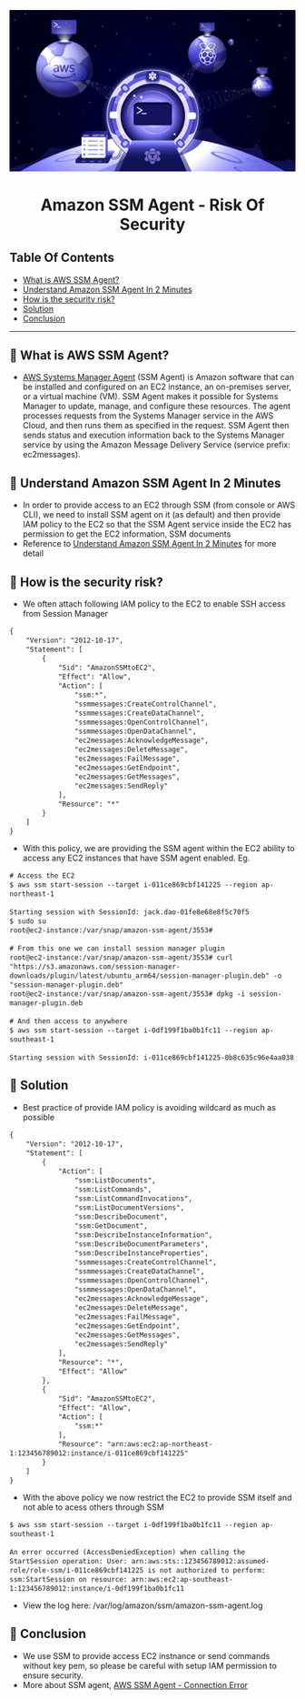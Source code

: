 <p align="center">
  <a href="https://dev.to/vumdao">
    <img alt="Amazon SSM Agent - Risk Of Security" src="https://github.com/vumdao/ssm-agent/blob/master/ssm_iam_policy/img/cover.jpg?raw=true" width="700" />
  </a>
</p>
<h1 align="center">
  <div><b>Amazon SSM Agent - Risk Of Security</b></div>
</h1>

## Table Of Contents
 * [What is AWS SSM Agent?](#What-is-AWS-SSM-Agent?)
 * [Understand Amazon SSM Agent In 2 Minutes](#Understand-Amazon-SSM-Agent-In-2-Minutes)
 * [How is the security risk?](#How-is-the-security-risk?)
 * [Solution](#Solution)
 * [Conclusion](#-Conclusion)

---

## 🚀 **What is AWS SSM Agent?** <a name="What-is-AWS-SSM-Agent?"></a>
- [AWS Systems Manager Agent](https://docs.aws.amazon.com/systems-manager/latest/userguide/ssm-agent.html) (SSM Agent) is Amazon software that can be installed and configured on an EC2 instance, an on-premises server, or a virtual machine (VM). SSM Agent makes it possible for Systems Manager to update, manage, and configure these resources. The agent processes requests from the Systems Manager service in the AWS Cloud, and then runs them as specified in the request. SSM Agent then sends status and execution information back to the Systems Manager service by using the Amazon Message Delivery Service (service prefix: ec2messages).

## 🚀 **Understand Amazon SSM Agent In 2 Minutes**
- In order to provide access to an EC2 through SSM (from console or AWS CLI), we need to install SSM agent on it (as default) and then provide IAM policy to the EC2 so that the SSM Agent service inside the EC2 has permission to get the EC2 information, SSM documents
- Reference to [Understand Amazon SSM Agent In 2 Minutes](https://dev.to/vumdao/understand-amazon-ssm-agent-in-2-minutes-1363) for more detail

## 🚀 **How is the security risk?** <a name="How-is-the-security-risk?"></a>
- We often attach following IAM policy to the EC2 to enable SSH access from Session Manager
```
{
    "Version": "2012-10-17",
    "Statement": [
        {
            "Sid": "AmazonSSMtoEC2",
            "Effect": "Allow",
            "Action": [
                "ssm:*",
                "ssmmessages:CreateControlChannel",
                "ssmmessages:CreateDataChannel",
                "ssmmessages:OpenControlChannel",
                "ssmmessages:OpenDataChannel",
                "ec2messages:AcknowledgeMessage",
                "ec2messages:DeleteMessage",
                "ec2messages:FailMessage",
                "ec2messages:GetEndpoint",
                "ec2messages:GetMessages",
                "ec2messages:SendReply"
            ],
            "Resource": "*"
        }
    ]
}
```

- With this policy, we are providing the SSM agent within the EC2 ability to access any EC2 instances that have SSM agent enabled. Eg.

```
# Access the EC2
$ aws ssm start-session --target i-011ce869cbf141225 --region ap-northeast-1

Starting session with SessionId: jack.dao-01fe8e68e8f5c70f5
$ sudo su
root@ec2-instance:/var/snap/amazon-ssm-agent/3553# 

# From this one we can install session manager plugin
root@ec2-instance:/var/snap/amazon-ssm-agent/3553# curl "https://s3.amazonaws.com/session-manager-downloads/plugin/latest/ubuntu_arm64/session-manager-plugin.deb" -o "session-manager-plugin.deb"
root@ec2-instance:/var/snap/amazon-ssm-agent/3553# dpkg -i session-manager-plugin.deb 

# And then access to anywhere
$ aws ssm start-session --target i-0df199f1ba0b1fc11 --region ap-southeast-1

Starting session with SessionId: i-011ce869cbf141225-0b8c635c96e4aa038
```

## 🚀 Solution <a name="Solution"></a>
- Best practice of provide IAM policy is avoiding wildcard as much as possible

```
{
    "Version": "2012-10-17",
    "Statement": [
        {
            "Action": [
                "ssm:ListDocuments",
                "ssm:ListCommands",
                "ssm:ListCommandInvocations",
                "ssm:ListDocumentVersions",
                "ssm:DescribeDocument",
                "ssm:GetDocument",
                "ssm:DescribeInstanceInformation",
                "ssm:DescribeDocumentParameters",
                "ssm:DescribeInstanceProperties",
                "ssmmessages:CreateControlChannel",
                "ssmmessages:CreateDataChannel",
                "ssmmessages:OpenControlChannel",
                "ssmmessages:OpenDataChannel",
                "ec2messages:AcknowledgeMessage",
                "ec2messages:DeleteMessage",
                "ec2messages:FailMessage",
                "ec2messages:GetEndpoint",
                "ec2messages:GetMessages",
                "ec2messages:SendReply"
            ],
            "Resource": "*",
            "Effect": "Allow"
        },
        {
            "Sid": "AmazonSSMtoEC2",
            "Effect": "Allow",
            "Action": [
                "ssm:*"
            ],
            "Resource": "arn:aws:ec2:ap-northeast-1:123456789012:instance/i-011ce869cbf141225"
        }
    ]
}
```

- With the above policy we now restrict the EC2 to provide SSM itself and not able to acess others through SSM
```
$ aws ssm start-session --target i-0df199f1ba0b1fc11 --region ap-southeast-1

An error occurred (AccessDeniedException) when calling the StartSession operation: User: arn:aws:sts::123456789012:assumed-role/role-ssm/i-011ce869cbf141225 is not authorized to perform: ssm:StartSession on resource: arn:aws:ec2:ap-southeast-1:123456789012:instance/i-0df199f1ba0b1fc11
```

- View the log here: /var/log/amazon/ssm/amazon-ssm-agent.log

## 🚀 Conclusion <a name="Conclusion"></a>
- We use SSM to provide access EC2 instnance or send commands without key pem, so please be careful with setup IAM permission to ensure security.
- More about SSM agent, [AWS SSM Agent - Connection Error](https://dev.to/awscommunity-asean/aws-ssm-agent-connection-error-3kn9)